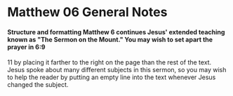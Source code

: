 
# Matthew 06 General Notes 
#### Structure and formatting  Matthew 6 continues Jesus' extended teaching known as "The Sermon on the Mount."  You may wish to set apart the prayer in 6:9
11 by placing it farther to the right on the page than the rest of the text.  Jesus spoke about many different subjects in this sermon, so you may wish to help the reader by putting an empty line into the text whenever Jesus changed the subject. 
